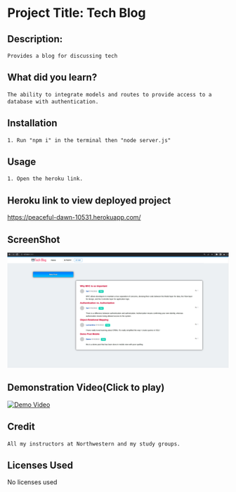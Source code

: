 
# Project Title: Tech Blog
## Description:
    Provides a blog for discussing tech
## What did you learn?
    The ability to integrate models and routes to provide access to a database with authentication.
## Installation
    1. Run "npm i" in the terminal then "node server.js"
## Usage
    1. Open the heroku link.
## Heroku link to view deployed project
https://peaceful-dawn-10531.herokuapp.com/
## ScreenShot
![Demo Video](https://raw.githubusercontent.com/IIMacGyverII/Tech_Blog/main/techBlogSSpng.png)
## Demonstration Video(Click to play)
[![Demo Video](https://img.youtube.com/vi/qyVXWbKRsJ0/0.jpg)](https://www.youtube.com/watch?v=qyVXWbKRsJ0)
## Credit
    All my instructors at Northwestern and my study groups.
## Licenses Used
No licenses used
